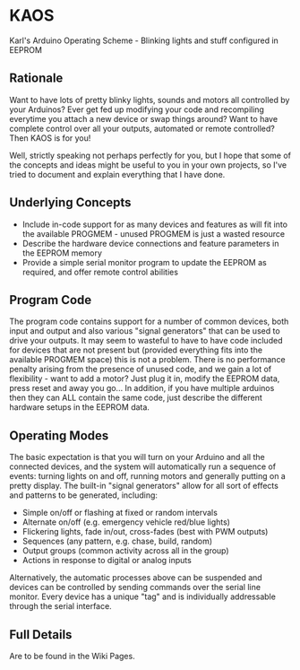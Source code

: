 # KAOS
Karl's Arduino Operating Scheme - Blinking lights and stuff configured in EEPROM

## Rationale

Want to have lots of pretty blinky lights, sounds and motors all controlled by your Arduinos? Ever get fed up modifying your code and recompiling everytime
you attach a new device or swap things around? Want to have complete control over all your outputs, automated or remote controlled? Then KAOS is for you!

Well, strictly speaking not perhaps perfectly for you, but I hope that some of the concepts and ideas might be useful to you in your own projects, so I've
tried to document and explain everything that I have done.

## Underlying Concepts

* Include in-code support for as many devices and features as will fit into the available PROGMEM - unused PROGMEM is just a wasted resource
* Describe the hardware device connections and feature parameters in the EEPROM memory
* Provide a simple serial monitor program to update the EEPROM as required, and offer remote control abilities

## Program Code

The program code contains support for a number of common devices, both input and output and also various "signal generators" that can be used
to drive your outputs. It may seem to wasteful to have to have code included for devices that are not present but (provided everything fits into 
the available PROGMEM space) this is not a problem. There is no performance penalty arising from the presence of unused code, and we gain a lot of 
flexibility - want to add a motor? Just plug it in, modify the EEPROM data, press reset and away you go... In addition, if you have multiple arduinos
then they can ALL contain the same code, just describe the different hardware setups in the EEPROM data.

## Operating Modes

The basic expectation is that you will turn on your Arduino and all the connected devices, and the system will automatically run a sequence of events:
turning lights on and off, running motors and generally putting on a pretty display. The built-in "signal generators" allow for all sort of effects and
patterns to be generated, including:

* Simple on/off or flashing at fixed or random intervals
* Alternate on/off (e.g. emergency vehicle red/blue lights)
* Flickering lights, fade in/out, cross-fades (best with PWM outputs)
* Sequences (any pattern, e.g. chase, build, random)
* Output groups (common activity across all in the group)
* Actions in response to digital or analog inputs

Alternatively, the automatic processes above can be suspended and devices can be controlled by sending commands over the serial line monitor. Every device
has a unique "tag" and is individually addressable through the serial interface.

## Full Details

Are to be found in the Wiki Pages.

